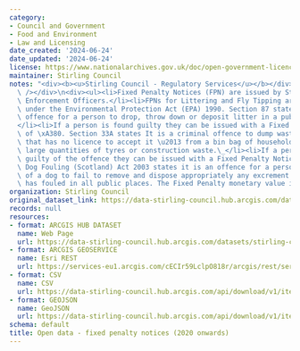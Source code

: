 ```yaml
---
category:
- Council and Government
- Food and Environment
- Law and Licensing
date_created: '2024-06-24'
date_updated: '2024-06-24'
license: https://www.nationalarchives.gov.uk/doc/open-government-licence/version/3/
maintainer: Stirling Council
notes: "<div><b><u>Stirling Council - Regulatory Services</u></b></div>\n<div><br\
  \ /></div>\n<div><ul><li>Fixed Penalty Notices (FPN) are issued by Stirling Council's\
  \ Enforcement Officers.</li><li>FPNs for Littering and Fly Tipping are enforced\
  \ under the Environmental Protection Act (EPA) 1990. Section 87 states it is a criminal\
  \ offence for a person to drop, throw down or deposit litter in a public space.\_\
  </li><li>If a person is found guilty they can be issued with a Fixed Penalty Notice\
  \ of \xA380. Section 33A states It is a criminal offence to dump waste onto land\
  \ that has no licence to accept it \u2013 from a bin bag of household rubbish to\
  \ large quantities of tyres or construction waste.\_</li><li>If a person is found\
  \ guilty of the offence they can be issued with a Fixed Penalty Notice of \xA3200.</li><li>The\
  \ Dog Fouling (Scotland) Act 2003 states it is an offence for a person in charge\
  \ of a dog to fail to remove and dispose appropriately any excrement after the dog\
  \ has fouled in all public places. The Fixed Penalty monetary value is \xA380.</li></ul></div>"
organization: Stirling Council
original_dataset_link: https://data-stirling-council.hub.arcgis.com/datasets/stirling-council::open-data-fixed-penalty-notices-2020-onwards
records: null
resources:
- format: ARCGIS HUB DATASET
  name: Web Page
  url: https://data-stirling-council.hub.arcgis.com/datasets/stirling-council::open-data-fixed-penalty-notices-2020-onwards
- format: ARCGIS GEOSERVICE
  name: Esri REST
  url: https://services-eu1.arcgis.com/cECIr59LclpO818r/arcgis/rest/services/open_data_fixed_penalty_notices/FeatureServer/0
- format: CSV
  name: CSV
  url: https://data-stirling-council.hub.arcgis.com/api/download/v1/items/d1eb0cfa2ae746799d1afc5308e0fdf3/csv?layers=0
- format: GEOJSON
  name: GeoJSON
  url: https://data-stirling-council.hub.arcgis.com/api/download/v1/items/d1eb0cfa2ae746799d1afc5308e0fdf3/geojson?layers=0
schema: default
title: Open data - fixed penalty notices (2020 onwards)
---
```

